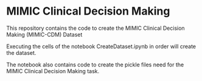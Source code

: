 # MIMIC Clinical Decision Making

This repository contains the code to create the MIMIC Clinical Decision Making (MIMIC-CDM) Dataset

Executing the cells of the notebook CreateDataset.ipynb in order will create the dataset.

The notebook also contains code to create the pickle files need for the MIMIC Clinical Decision Making task.
